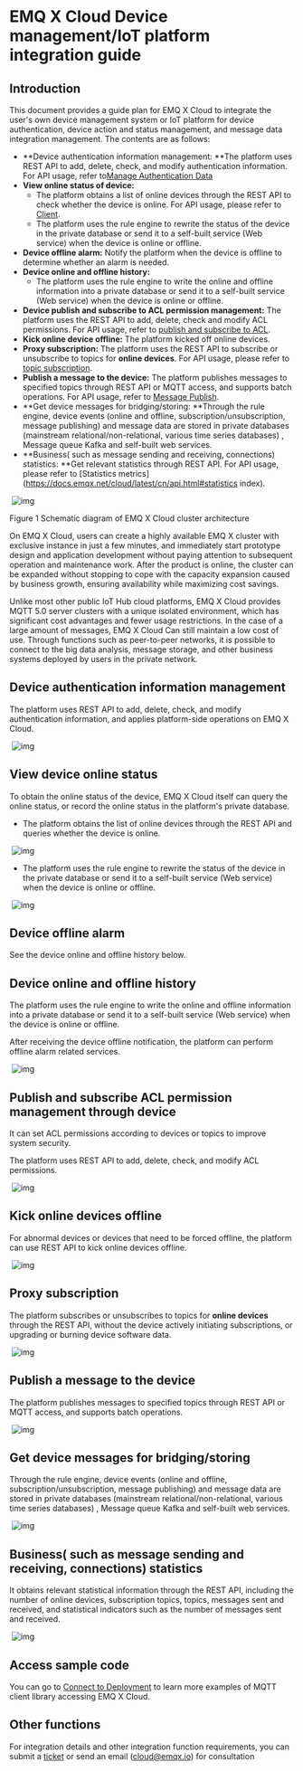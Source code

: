 # EMQ X Cloud Device management/IoT platform integration guide

## Introduction

This document provides a guide plan for EMQ X Cloud to integrate the user's own device management system or IoT platform for device authentication, device action and status management, and message data integration management. The contents are as follows:

- **Device authentication information management: **The platform uses REST API to add, delete, check, and modify authentication information. For API usage, refer to[Manage Authentication Data](https://docs.emqx.net/cloud/latest/cn/api.html#管理认证数据)
- **View online status of device:**
  - The platform obtains a list of online devices through the REST API to check whether the device is online. For API usage, please refer to [Client](https://docs.emqx.net/cloud/latest/cn/api.html#客户端).
  - The platform uses the rule engine to rewrite the status of the device in the private database or send it to a self-built service (Web service) when the device is online or offline.
- **Device offline alarm:** Notify the platform when the device is offline to determine whether an alarm is needed.
- **Device online and offline history:**
  - The platform uses the rule engine to write the online and offline information into a private database or send it to a self-built service (Web service) when the device is online or offline.
- **Device publish and subscribe to ACL permission management:** The platform uses the REST API to add, delete, check and modify ACL permissions. For API usage, refer to [publish and subscribe to ACL](https://docs.emqx.net/cloud/latest/cn/api.html#发布订阅-acl).
- **Kick online device offline:** The platform kicked off online devices.
- **Proxy subscription:** The platform uses the REST API to subscribe or unsubscribe to topics for **online devices**. For API usage, please refer to [topic subscription](https://docs.emqx.net/cloud/latest/cn/api.html#主题订阅).
- **Publish a message to the device:** The platform publishes messages to specified topics through REST API or MQTT access, and supports batch operations. For API usage, refer to [Message Publish](https://docs.emqx.net/cloud/latest/cn/api.html#消息发布).
- **Get device messages for bridging/storing: **Through the rule engine, device events (online and offline, subscription/unsubscription, message publishing) and message data are stored in private databases (mainstream relational/non-relational, various time series databases) , Message queue Kafka and self-built web services.
- **Business( such as message sending and receiving, connections) statistics: **Get relevant statistics through REST API. For API usage, please refer to [Statistics metrics](https://docs.emqx.net/cloud/latest/cn/api.html#statistics index).

​            ![img](https://static.emqx.net/images/a912409d8db446e61567c4749946023c.png)            

Figure 1 Schematic diagram of EMQ X Cloud cluster architecture

On EMQ X Cloud, users can create a highly available EMQ X cluster with exclusive instance  in just a few minutes, and immediately start prototype design and application development without paying attention to subsequent operation and maintenance work. After the product is online, the cluster can be expanded without stopping to cope with the capacity expansion caused by business growth, ensuring availability while maximizing cost savings.

Unlike most other public IoT Hub cloud platforms, EMQ X Cloud provides MQTT 5.0 server clusters with a unique isolated environment, which has significant cost advantages and fewer usage restrictions. In the case of a large amount of messages, EMQ X Cloud Can still maintain a low cost of use. Through functions such as peer-to-peer networks, it is possible to connect to the big data analysis, message storage, and other business systems deployed by users in the private network.



## Device authentication information management

The platform uses REST API to add, delete, check, and modify authentication information, and applies platform-side operations on EMQ X Cloud.

​            ![img](https://static.emqx.net/images/54741111f28d67400944f8b436e5e145.png)            



## View device online status

To obtain the online status of the device, EMQ X Cloud itself can query the online status, or record the online status in the platform's private database.

- The platform obtains the list of online devices through the REST API and queries whether the device is online.

​            ![img](https://static.emqx.net/images/54741111f28d67400944f8b436e5e145.png)            

- The platform uses the rule engine to rewrite the status of the device in the private database or send it to a self-built service (Web service) when the device is online or offline.

​            ![img](https://static.emqx.net/images/45f8093affa14ad31e2482eb7b706e29.png)            

## Device offline alarm

See the device online and offline history below.



## Device online and offline history

The platform uses the rule engine to write the online and offline information into a private database or send it to a self-built service (Web service) when the device is online or offline.

After receiving the device offline notification, the platform can perform offline alarm related services.

​            ![img](https://static.emqx.net/images/45f8093affa14ad31e2482eb7b706e29.png)            



## Publish and subscribe ACL permission management through device

It can set ACL permissions according to devices or topics to improve system security.

The platform uses REST API to add, delete, check, and modify ACL permissions.

​            ![img](https://static.emqx.net/images/1a9342cf4189088082abd5807b43ed98.png)            



## Kick online devices offline

For abnormal devices or devices that need to be forced offline, the platform can use REST API to kick online devices offline.

​            ![img](https://static.emqx.net/images/5da6e976718b1a21b9468c777a11624c.png)            



## Proxy subscription

The platform subscribes or unsubscribes to topics for **online devices** through the REST API, without the device actively initiating subscriptions, or upgrading or burning device software data.

​            ![img](https://static.emqx.net/images/5da6e976718b1a21b9468c777a11624c.png)            



## Publish a message to the device

The platform publishes messages to specified topics through REST API or MQTT access, and supports batch operations.

​            ![img](https://static.emqx.net/images/cc5cdfaafcd34bd7771cbeb5048537ac.png)            



## Get device messages for bridging/storing

Through the rule engine, device events (online and offline, subscription/unsubscription, message publishing) and message data are stored in private databases (mainstream relational/non-relational, various time series databases) , Message queue Kafka and self-built web services.



​            ![img](https://static.emqx.net/images/a58e488c3f168e6df2a39cdca75d79f6.png)            



## Business( such as message sending and receiving, connections) statistics

It obtains relevant statistical information through the REST API, including the number of online devices, subscription topics, topics, messages sent and received, and statistical indicators such as the number of messages sent and received.

​            ![img](https://static.emqx.net/images/a40b740cad9c6980b17366b2635129d2.png)            



## Access sample code

You can go to [Connect to Deployment](./connect_to_deployments/README.md) to learn more examples of MQTT client library accessing EMQ X Cloud.



## Other functions

For integration details and other integration function requirements, you can submit a [ticket](./contact.md) or send an email (cloud@emqx.io) for consultation

